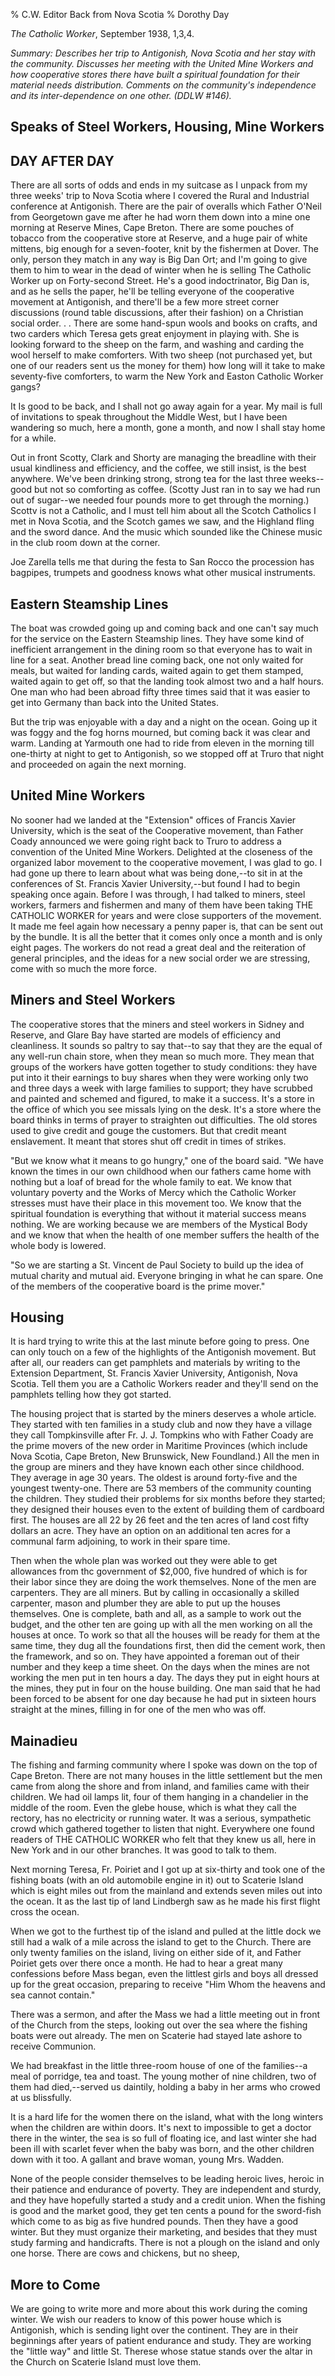 % C.W. Editor Back from Nova Scotia
% Dorothy Day

*The Catholic Worker*, September 1938, 1,3,4.

*Summary: Describes her trip to Antigonish, Nova Scotia and her stay
with the community. Discusses her meeting with the United Mine Workers
and how cooperative stores there have built a spiritual foundation for
their material needs distribution. Comments on the community's
independence and its inter-dependence on one other. (DDLW \#146).*


## Speaks of Steel Workers, Housing, Mine Workers

## DAY AFTER DAY


There are all sorts of odds and ends in my suitcase as I unpack from my
three weeks' trip to Nova Scotia where I covered the Rural and
Industrial conference at Antigonish. There are the pair of overalls
which Father O'Neil from Georgetown gave me after he had worn them down
into a mine one morning at Reserve Mines, Cape Breton. There are some
pouches of tobacco from the cooperative store at Reserve, and a huge
pair of white mittens, big enough for a seven-footer, knit by the
fishermen at Dover. The only, person they match in any way is Big Dan
Ort; and I'm going to give them to him to wear in the dead of winter
when he is selling The Catholic Worker up on Forty-second Street. He's a
good indoctrinator, Big Dan is, and as he sells the paper, he'll be
telling everyone of the cooperative movement at Antigonish, and there'll
be a few more street corner discussions (round table discussions, after
their fashion) on a Christian social order. . . There are some hand-spun
wools and books on crafts, and two carders which Teresa gets great
enjoyment in playing with. She is looking forward to the sheep on the
farm, and washing and carding the wool herself to make comforters. With
two sheep (not purchased yet, but one of our readers sent us the money
for them) how long will it take to make seventy-five comforters, to warm
the New York and Easton Catholic Worker gangs?

It Is good to be back, and I shall not go away again for a year. My mail
is full of invitations to speak throughout the Middle West, but I have
been wandering so much, here a month, gone a month, and now I shall stay
home for a while.

Out in front Scotty, Clark and Shorty are managing the breadline with
their usual kindliness and efficiency, and the coffee, we still insist,
is the best anywhere. We've been drinking strong, strong tea for the
last three weeks--good but not so comforting as coffee. (Scotty Just ran
in to say we had run out of sugar--we needed four pounds more to get
through the morning.) Scottv is not a Catholic, and I must tell him
about all the Scotch Catholics I met in Nova Scotia, and the Scotch
games we saw, and the Highland fling and the sword dance. And the music
which sounded like the Chinese music in the club room down at the
corner.

Joe Zarella tells me that during the festa to San Rocco the procession
has bagpipes, trumpets and goodness knows what other musical
instruments.

Eastern Steamship Lines
-----------------------

The boat was crowded going up and coming back and one can't say much for
the service on the Eastern Steamship lines. They have some kind of
inefficient arrangement in the dining room so that everyone has to wait
in line for a seat. Another bread line coming back, one not only waited
for meals, but waited for landing cards, waited again to get them
stamped, waited again to get off, so that the landing took almost two
and a half hours. One man who had been abroad fifty three times said
that it was easier to get into Germany than back into the United States.

But the trip was enjoyable with a day and a night on the ocean. Going up
it was foggy and the fog horns mourned, but coming back it was clear and
warm. Landing at Yarmouth one had to ride from eleven in the morning
till one-thirty at night to get to Antigonish, so we stopped off at
Truro that night and proceeded on again the next morning.

United Mine Workers
-------------------

No sooner had we landed at the "Extension" offices of Francis Xavier
University, which is the seat of the Cooperative movement, than Father
Coady announced we were going right back to Truro to address a
convention of the United Mine Workers. Delighted at the closeness of the
organized labor movement to the cooperative movement, I was glad to go.
I had gone up there to learn about what was being done,--to sit in at
the conferences of St. Francis Xavier University,--but found I had to
begin speaking once again. Before I was through, I had talked to miners,
steel workers, farmers and fishermen and many of them have been taking
THE CATHOLIC WORKER for years and were close supporters of the movement.
It made me feel again how necessary a penny paper is, that can be sent
out by the bundle. It is all the better that it comes only once a month
and is only eight pages. The workers do not read a great deal and the
reiteration of general principles, and the ideas for a new social order
we are stressing, come with so much the more force.

Miners and Steel Workers
------------------------

The cooperative stores that the miners and steel workers in Sidney and
Reserve, and Glare Bay have started are models of efficiency and
cleanliness. It sounds so paltry to say that--to say that they are the
equal of any well-run chain store, when they mean so much more. They
mean that groups of the workers have gotten together to study
conditions: they have put into it their earnings to buy shares when they
were working only two and three days a week with large families to
support; they have scrubbed and painted and schemed and figured, to make
it a success. It's a store in the office of which you see missals lying
on the desk. It's a store where the board thinks in terms of prayer to
straighten out difficulties. The old stores used to give credit and
gouge the customers. But that credit meant enslavement. It meant that
stores shut off credit in times of strikes.

"But we know what it means to go hungry," one of the board said. "We
have known the times in our own childhood when our fathers came home
with nothing but a loaf of bread for the whole family to eat. We know
that voluntary poverty and the Works of Mercy which the Catholic Worker
stresses must have their place in this movement too. We know that the
spiritual foundation is everything that without it material success
means nothing. We are working because we are members of the Mystical
Body and we know that when the health of one member suffers the health
of the whole body is lowered.

"So we are starting a St. Vincent de Paul Society to build up the idea
of mutual charity and mutual aid. Everyone bringing in what he can
spare. One of the members of the cooperative board is the prime mover."

Housing
-------

It is hard trying to write this at the last minute before going to
press. One can only touch on a few of the highlights of the Antigonish
movement. But after all, our readers can get pamphlets and materials by
writing to the Extension Department, St. Francis Xavier University,
Antigonish, Nova Scotia. Tell them you are a Catholic Workers reader and
they'll send on the pamphlets telling how they got started.

The housing project that is started by the miners deserves a whole
article. They started with ten families in a study club and now they
have a village they call Tompkinsville after Fr. J. J. Tompkins who with
Father Coady are the prime movers of the new order in Maritime Provinces
(which include Nova Scotia, Cape Breton, New Brunswick, New Foundland.)
All the men in the group are miners and they have known each other since
childhood. They average in age 30 years. The oldest is around forty-five
and the youngest twenty-one. There are 53 members of the community
counting the children. They studied their problems for six months before
they started; they designed their houses even to the extent of building
them of cardboard first. The houses are all 22 by 26 feet and the ten
acres of land cost fifty dollars an acre. They have an option on an
additional ten acres for a communal farm adjoining, to work in their
spare time.

Then when the whole plan was worked out they were able to get allowances
from thc government of $2,000, five hundred of which is for their labor
since they are doing the work themselves. None of the men are
carpenters. They are all miners. But by calling in occasionally a
skilled carpenter, mason and plumber they are able to put up the houses
themselves. One is complete, bath and all, as a sample to work out the
budget, and the other ten are going up with all the men working on all
the houses at once. To work so that all the houses will be ready for
them at the same time, they dug all the foundations first, then did the
cement work, then the framework, and so on. They have appointed a
foreman out of their number and they keep a time sheet. On the days when
the mines are not working the men put in ten hours a day. The days they
put in eight hours at the mines, they put in four on the house building.
One man said that he had been forced to be absent for one day because he
had put in sixteen hours straight at the mines, filling in for one of
the men who was off.

Mainadieu
---------

The fishing and farming community where I spoke was down on the top of
Cape Breton. There are not many houses in the little settlement but the
men came from along the shore and from inland, and families came with
their children. We had oil lamps lit, four of them hanging in a
chandelier in the middle of the room. Even the glebe house, which is
what they call the rectory, has no electricity or running water. It was
a serious, sympathetic crowd which gathered together to listen that
night. Everywhere one found readers of THE CATHOLIC WORKER who felt that
they knew us all, here in New York and in our other branches. It was
good to talk to them.

Next morning Teresa, Fr. Poiriet and I got up at six-thirty and took one
of the fishing boats (with an old automobile engine in it) out to
Scaterie Island which is eight miles out from the mainland and extends
seven miles out into the ocean. It as the last tip of land Lindbergh saw
as he made his first flight cross the ocean.

When we got to the furthest tip of the island and pulled at the little
dock we still had a walk of a mile across the island to get to the
Church. There are only twenty families on the island, living on either
side of it, and Father Poiriet gets over there once a month. He had to
hear a great many confessions before Mass began, even the littlest girls
and boys all dressed up for the great occasion, preparing to receive
"Him Whom the heavens and sea cannot contain."

There was a sermon, and after the Mass we had a little meeting out in
front of the Church from the steps, looking out over the sea where the
fishing boats were out already. The men on Scaterie had stayed late
ashore to receive Communion.

We had breakfast in the little three-room house of one of the
families--a meal of porridge, tea and toast. The young mother of nine
children, two of them had died,--served us daintily, holding a baby in
her arms who crowed at us blissfully.

It is a hard life for the women there on the island, what with the long
winters when the children are within doors. It's next to impossible to
get a doctor there in the winter, the sea is so full of floating ice,
and last winter she had been ill with scarlet fever when the baby was
born, and the other children down with it too. A gallant and brave
woman, young Mrs. Wadden.

None of the people consider themselves to be leading heroic lives,
heroic in their patience and endurance of poverty. They are independent
and sturdy, and they have hopefully started a study and a credit union.
When the fishing is good and the market good, they get ten cents a pound
for the sword-fish which come to as big as five hundred pounds. Then
they have a good winter. But they must organize their marketing, and
besides that they must study farming and handicrafts. There is not a
plough on the island and only one horse. There are cows and chickens,
but no sheep,

More to Come
------------

We are going to write more and more about this work during the coming
winter. We wish our readers to know of this power house which is
Antigonish, which is sending light over the continent. They are in their
beginnings after years of patient endurance and study. They are working
the "little way" and little St. Therese whose statue stands over the
altar in the Church on Scaterie Island must love them.
